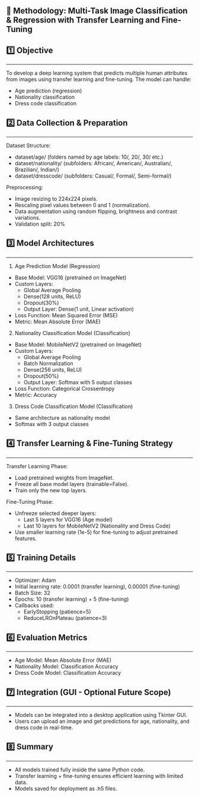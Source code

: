## 🧠 Methodology: Multi-Task Image Classification & Regression with Transfer Learning and Fine-Tuning

## 1️⃣ Objective
-------------
To develop a deep learning system that predicts multiple human attributes from images using transfer learning and fine-tuning. The model can handle:
- Age prediction (regression)
- Nationality classification
- Dress code classification

## 2️⃣ Data Collection & Preparation
----------------------------------

Dataset Structure:
- dataset/age/ (folders named by age labels: 10/, 20/, 30/ etc.)
- dataset/nationality/ (subfolders: African/, American/, Australian/, Brazilian/, Indian/)
- dataset/dresscode/ (subfolders: Casual/, Formal/, Semi-formal/)

Preprocessing:
- Image resizing to 224x224 pixels.
- Rescaling pixel values between 0 and 1 (normalization).
- Data augmentation using random flipping, brightness and contrast variations.
- Validation split: 20%

## 3️⃣ Model Architectures
------------------------

1. Age Prediction Model (Regression)
- Base Model: VGG16 (pretrained on ImageNet)
- Custom Layers:
  - Global Average Pooling
  - Dense(128 units, ReLU)
  - Dropout(30%)
  - Output Layer: Dense(1 unit, Linear activation)
- Loss Function: Mean Squared Error (MSE)
- Metric: Mean Absolute Error (MAE)

2. Nationality Classification Model (Classification)
- Base Model: MobileNetV2 (pretrained on ImageNet)
- Custom Layers:
  - Global Average Pooling
  - Batch Normalization
  - Dense(256 units, ReLU)
  - Dropout(50%)
  - Output Layer: Softmax with 5 output classes
- Loss Function: Categorical Crossentropy
- Metric: Accuracy

3. Dress Code Classification Model (Classification)
- Same architecture as nationality model
- Softmax with 3 output classes

## 4️⃣ Transfer Learning & Fine-Tuning Strategy
--------------------------------------------

Transfer Learning Phase:
- Load pretrained weights from ImageNet.
- Freeze all base model layers (trainable=False).
- Train only the new top layers.

Fine-Tuning Phase:
- Unfreeze selected deeper layers:
  - Last 5 layers for VGG16 (Age model)
  - Last 10 layers for MobileNetV2 (Nationality and Dress Code)
- Use smaller learning rate (1e-5) for fine-tuning to adjust pretrained features.

## 5️⃣ Training Details
---------------------

- Optimizer: Adam
- Initial learning rate: 0.0001 (transfer learning), 0.00001 (fine-tuning)
- Batch Size: 32
- Epochs: 10 (transfer learning) + 5 (fine-tuning)
- Callbacks used:
  - EarlyStopping (patience=5)
  - ReduceLROnPlateau (patience=3)

## 6️⃣ Evaluation Metrics
-----------------------

- Age Model: Mean Absolute Error (MAE)
- Nationality Model: Classification Accuracy
- Dress Code Model: Classification Accuracy

## 7️⃣ Integration (GUI - Optional Future Scope)
----------------------------------------------

- Models can be integrated into a desktop application using Tkinter GUI.
- Users can upload an image and get predictions for age, nationality, and dress code in real-time.

## 8️⃣ Summary
------------

- All models trained fully inside the same Python code.
- Transfer learning + fine-tuning ensures efficient learning with limited data.
- Models saved for deployment as .h5 files.
